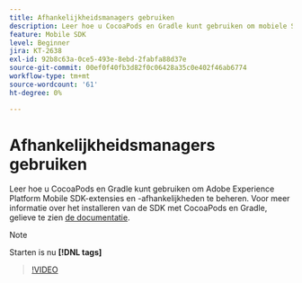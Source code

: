 ```yaml
---
title: Afhankelijkheidsmanagers gebruiken
description: Leer hoe u CocoaPods en Gradle kunt gebruiken om mobiele SDK-extensies en -afhankelijkheden te beheren.
feature: Mobile SDK
level: Beginner
jira: KT-2638
exl-id: 92b8c63a-0ce5-493e-8ebd-2fabfa88d37e
source-git-commit: 00ef0f40fb3d82f0c06428a35c0e402f46ab6774
workflow-type: tm+mt
source-wordcount: '61'
ht-degree: 0%

---
```


# Afhankelijkheidsmanagers gebruiken

Leer hoe u CocoaPods en Gradle kunt gebruiken om Adobe Experience Platform Mobile SDK-extensies en -afhankelijkheden te beheren. Voor meer informatie over het installeren van de SDK met CocoaPods en Gradle, gelieve te zien [de documentatie](https://developer.adobe.com/client-sdks/documentation/getting-started/get-the-sdk/).

>[!NOTE]
>
> Starten is nu **[!DNL tags]**

>[!VIDEO](https://video.tv.adobe.com/v/26263/?learn=on)
